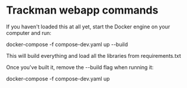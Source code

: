# Trackman webapp commands

If you haven't loaded this at all yet, start the Docker engine on your computer and run:

docker-compose -f compose-dev.yaml up --build

This will build everything and load all the libraries from requirements.txt 


Once you've built it, remove the --build flag when running it:

docker-compose -f compose-dev.yaml up
